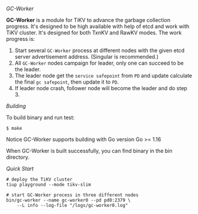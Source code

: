 *GC-Worker*

**GC-Worker** is a module for TiKV to advance the garbage collection progress. It's designed to be high available with help of etcd and work with TiKV cluster. It's designed for both TxnKV and RawKV modes. The work progress is:  
1. Start several `GC-Worker` process at different nodes with the given etcd server advertisement address. (Singular is recommended.)
2. All `GC-Worker` nodes campaign for leader, only one can succeed to be the leader.
3. The leader node get the `service safepoint` from `PD` and update calculate the final `gc safepoint`, then update it to `PD`.
4. If leader node crash, follower node will become the leader and do step 3.

*Building*

To build binary and run test:
```
$ make
```
Notice GC-Worker supports building with Go version Go >= 1.16  

When GC-Worker is built successfully, you can find binary in the bin directory.

*Quick Start*

```
# deploy the TiKV cluster
tiup playground --mode tikv-slim

# start GC-Worker process in three different nodes
bin/gc-worker --name gc-worker0 --pd pd0:2379 \
    --L info --log-file "/logs/gc-worker0.log"

```